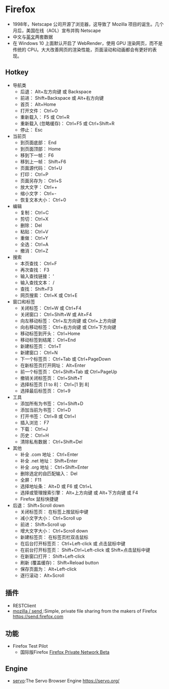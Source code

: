 # Firefox

* 1998年，Netscape 公司开源了浏览器，这导致了 Mozilla 项目的诞生。几个月后，美国在线（AOL）宣布并购 Netscape
* 中文与[英文](https://accounts.firefox.com)两套数据
* 在 Windows 10 上面默认开启了 WebRender，使用 GPU 渲染网页，而不是传统的 CPU。大大改善网页的渲染性能，页面滚动和动画都会有更好的表现。

## Hotkey

* 导航类
    - 后退： Alt+左方向键 或  Backspace
    - 前进： Shift+Backspace 或  Alt+右方向键
    - 首页：  Alt+Home
    - 打开文件： Ctrl+O
    - 重新载入： F5 或  Ctrl+R
    - 重新载入 (忽略缓存)： Ctrl+F5 或  Ctrl+Shift+R
    - 停止： Esc
* 当前页
    - 到页面底部： End
    - 到页面顶部： Home
    - 移到下一帧： F6
    - 移到上一帧： Shift+F6
    - 页面源代码： Ctrl+U
    - 打印： Ctrl+P
    - 页面另存为： Ctrl+S
    - 放大文字： Ctrl++
    - 缩小文字： Ctrl+-
    - 恢复文本大小： Ctrl+0
* 编辑
    - 复制： Ctrl+C
    - 剪切： Ctrl+X
    - 删除： Del
    - 粘贴： Ctrl+V
    - 重做： Ctrl+Y
    - 全选： Ctrl+A
    - 撤消： Ctrl+Z
* 搜索
    - 本页查找： Ctrl+F
    - 再次查找： F3
    - 输入查找链接： '
    - 输入查找文本： /
    - 查找： Shift+F3
    - 网页搜索： Ctrl+K 或  Ctrl+E
* 窗口和标签
    - 关闭标签： Ctrl+W 或  Ctrl+F4
    - 关闭窗口： Ctrl+Shift+W 或  Alt+F4
    - 向左移动标签： Ctrl+左方向键 或  Ctrl+上方向键
    - 向右移动标签： Ctrl+右方向键 或  Ctrl+下方向键
    - 移动标签到开头： Ctrl+Home
    - 移动标签到结尾： Ctrl+End
    - 新建标签页： Ctrl+T
    - 新建窗口： Ctrl+N
    - 下一个标签页： Ctrl+Tab 或  Ctrl+PageDown
    - 在新标签页打开网址： Alt+Enter
    - 前一个标签页： Ctrl+Shift+Tab 或  Ctrl+PageUp
    - 撤销关闭标签页： Ctrl+Shift+T
    - 选择标签页 [1 to 8]： Ctrl+[1 到 8]
    - 选择最后标签页： Ctrl+9
* 工具
    - 添加所有为书签： Ctrl+Shift+D
    - 添加当前为书签： Ctrl+D
    - 打开书签： Ctrl+B 或  Ctrl+I
    - 插入浏览： F7
    - 下载： Ctrl+J
    - 历史： Ctrl+H
    - 清除私有数据： Ctrl+Shift+Del
* 其他
    - 补全 .com 地址： Ctrl+Enter
    - 补全 .net 地址： Shift+Enter
    - 补全 .org 地址： Ctrl+Shift+Enter
    - 删除选定的自匹配输入： Del
    - 全屏： F11
    - 选择地址条： Alt+D 或  F6 或  Ctrl+L
    - 选择或管理搜索引擎： Alt+上方向键 或  Alt+下方向键 或  F4
    - Firefox 鼠标快捷键
* 后退： Shift+Scroll down
    - 关闭标签页： 在标签上按鼠标中键
    - 减小文字大小：  Ctrl+Scroll up
    - 前进：  Shift+Scroll up
    - 增大文字大小：  Ctrl+Scroll down
    - 新建标签页：  在标签页栏双击鼠标
    - 在后台打开标签页：  Ctrl+Left-click 或  点击鼠标中键
    - 在前台打开标签页：  Shift+Ctrl+Left-click 或  Shift+点击鼠标中键
    - 在新窗口打开： Shift+Left-click
    - 刷新 (覆盖缓存)： Shift+Reload button
    - 保存页面为：  Alt+Left-click
    - 逐行滚动：  Alt+Scroll

## 插件

* RESTClient
* [ mozilla / send ](https://github.com/mozilla/send):Simple, private file sharing from the makers of Firefox https://send.firefox.com

## 功能

* Firefox Test Pilot
    - 国际版Firefox [Firefox Private Network Beta](https://private-network.firefox.com/)

## Engine

* [servo](https://github.com/servo/servo):The Servo Browser Engine https://servo.org/

